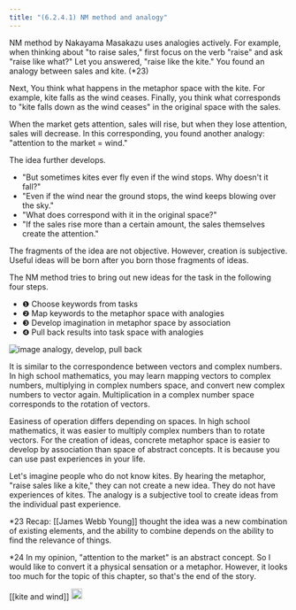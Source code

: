 ```yaml
---
title: "(6.2.4.1) NM method and analogy"
---
```


NM method by Nakayama Masakazu uses analogies actively. For example, when thinking about "to raise sales," first focus on the verb "raise" and ask "raise like what?" Let you answered, "raise like the kite." You found an analogy between sales and kite. (*23)

Next, You think what happens in the metaphor space with the kite. For example, kite falls as the wind ceases. Finally, you think what corresponds to "kite falls down as the wind ceases" in the original space with the sales.

When the market gets attention, sales will rise, but when they lose attention, sales will decrease. In this corresponding, you found another analogy: "attention to the market = wind."

The idea further develops.
- "But sometimes kites ever fly even if the wind stops. Why doesn't it fall?"
- "Even if the wind near the ground stops, the wind keeps blowing over the sky."
- "What does correspond with it in the original space?"
- "If the sales rise more than a certain amount, the sales themselves create the attention."

The fragments of the idea are not objective. However, creation is subjective. Useful ideas will be born after you born those fragments of ideas.

The NM method tries to bring out new ideas for the task in the following four steps.

- ❶ Choose keywords from tasks
- ❷ Map keywords to the metaphor space with analogies
- ❸ Develop imagination in metaphor space by association
- ❹ Pull back results into task space with analogies

![image](https://gyazo.com/019d3db9ea786470d5e5790128f8f710/thumb/1000)
analogy, develop, pull back

It is similar to the correspondence between vectors and complex numbers. In high school mathematics, you may learn mapping vectors to complex numbers, multiplying in complex numbers space, and convert new complex numbers to vector again. Multiplication in a complex number space corresponds to the rotation of vectors.

Easiness of operation differs depending on spaces. In high school mathematics, it was easier to multiply complex numbers than to rotate vectors. For the creation of ideas, concrete metaphor space is easier to develop by association than space of abstract concepts. It is because you can use past experiences in your life.

Let's imagine people who do not know kites. By hearing the metaphor, "raise sales like a kite," they can not create a new idea. They do not have experiences of kites. The analogy is a subjective tool to create ideas from the individual past experience.

*23 Recap: [[James Webb Young]] thought the idea was a new combination of existing elements, and the ability to combine depends on the ability to find the relevance of things.

*24 In my opinion, "attention to the market" is an abstract concept. So I would like to convert it a physical sensation or a metaphor. However, it looks too much for the topic of this chapter, so that's the end of the story.

[[kite and wind]]
<img src='https://scrapbox.io/api/pages/nishio/en/icon' alt='en.icon' height="19.5"/>